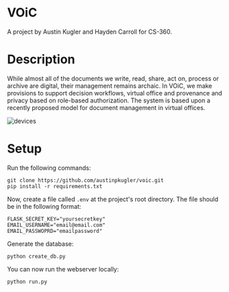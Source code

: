 # VOiC
A project by Austin Kugler and Hayden Carroll for CS-360.

# Description
While almost all of the documents we write, read, share, act on, process or archive are digital, their management remains archaic. In VOiC, we make provisions to support decision workflows, virtual office and provenance and privacy based on role-based authorization. The system is based upon a recently proposed model for document management in virtual offices.

![devices](https://user-images.githubusercontent.com/44652750/163325915-b78a74f1-d32b-435a-bdba-f72fb105a610.png)

# Setup
Run the following commands:
```
git clone https://github.com/austinpkugler/voic.git
pip install -r requirements.txt
```
Now, create a file called `.env` at the project's root directory. The file should be in the following format:
```
FLASK_SECRET_KEY="yoursecretkey"
EMAIL_USERNAME="email@email.com"
EMAIL_PASSWOPRD="emailpassword"
```
Generate the database:
```
python create_db.py
```
You can now run the webserver locally:
```
python run.py
```
